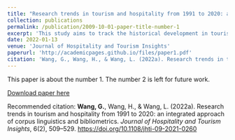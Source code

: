 ```yaml
---
title: "Research trends in tourism and hospitality from 1991 to 2020: an integrated approach of corpus linguistics and bibliometrics"
collection: publications
permalink: /publication/2009-10-01-paper-title-number-1
excerpt: 'This study aims to track the historical development in tourism and hospitality research over the past 30 years by applying a novel interdisciplinary approach, combining both corpus linguistics and bibliometric analysis.'
date: 2022-01-13
venue: 'Journal of Hospitality and Tourism Insights'
paperurl: 'http://academicpages.github.io/files/paper1.pdf'
citation: 'Wang, G., Wang, H., & Wang, L. (2022a). Research trends in tourism and hospitality from 1991 to 2020: an integrated approach of corpus linguistics and bibliometrics. _Journal of Hospitality and Tourism Insights_, 6(2), 509–529. https://doi.org/10.1108/jhti-09-2021-0260'
---
```

This paper is about the number 1. The number 2 is left for future work.

[Download paper here](http://academicpages.github.io/files/paper1.pdf)

Recommended citation: **Wang, G.**, Wang, H., & Wang, L. (2022a). Research trends in tourism and hospitality from 1991 to 2020: an integrated approach of corpus linguistics and bibliometrics. _Journal of Hospitality and Tourism Insights_, 6(2), 509–529. https://doi.org/10.1108/jhti-09-2021-0260
